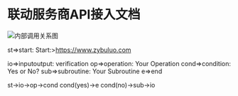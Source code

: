 # 联动服务商API接入文档

![内部调用关系图](https://wsnowrleaf.github.io/OffLineApi/#/assets/img/trans/queryOrder/innerRela.png)

st=>start: Start:>https://www.zybuluo.com

io=>inputoutput: verification
op=>operation: Your Operation
cond=>condition: Yes or No?
sub=>subroutine: Your Subroutine
e=>end

st->io->op->cond
cond(yes)->e
cond(no)->sub->io

```

```